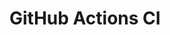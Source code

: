 # GitHub Actions CI



































































































































































































































































































































































































































































































































































































































































































































































































































































































































































































































































































































































































































































































































































































































































































































































































































































































































































































































































































































































































































































































































































































































































































